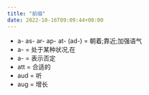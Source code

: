 ```yaml
---
title: "前缀"
date: 2022-10-16T09:09:44+08:00
---
```


- a- as- ar- ap- at- (ad-) = 朝着;靠近;加强语气
- a- = 处于某种状况,在
- a- = 表示否定
- att = 合适的
- aud = 听
- aug = 增长